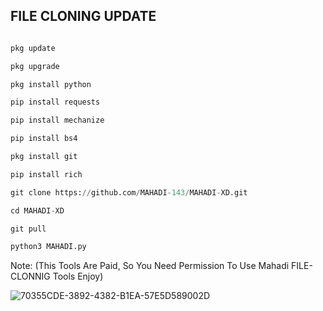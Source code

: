 ## FILE CLONING UPDATE
```python

pkg update

pkg upgrade

pkg install python

pip install requests

pip install mechanize

pip install bs4

pkg install git

pip install rich

git clone https://github.com/MAHADI-143/MAHADI-XD.git

cd MAHADI-XD

git pull

python3 MAHADI.py
```
Note: (This Tools Are Paid, So You Need Permission To Use Mahadi FILE-CLONNIG Tools Enjoy)

![70355CDE-3892-4382-B1EA-57E5D589002D](https://user-images.githubusercontent.com/79738922/185397188-c0ba97a8-08c1-4374-8357-7adcd155d9a1.jpeg)
